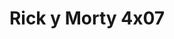 ---
layout: episodios
title: "Rick y Morty 4x07"
url_serie_padre: 'rick-y-morty/temporada-4'
category: 'series'
capitulo: 'yes'
anio: '2019'
prev: 'capitulo-6'
proximo: 'capitulo-8'
sandbox: allow-same-origin allow-forms
idioma: 'Subtitulado'
reproductor: 'fembed'
calidad: 'Full HD'
reproductores_otros: ["https://gdriveplayer.me/embed2.php?link=TURtecudeY9isWhpXUaitwtH4EWKDUgAbWlKuvkAHphbm66IjdCZw3rBj8MhE%252B4vke5dLNtwhS6MR9jQR1pTf3Ny9RSskYOTaCE2ZGy3W6J1If%252Fyk00SX9xprG8d3ELke0uS%252BGFuZ%252BGsQAbtgAO2RWyxyxotcxynDD2T2acpE8gdG4CwRq7VppZ35n6B7IBmLNvAQQgaPpB23M3TPR8Drz","Subtitulado","https://mstream.press/o9ocatloztxm","Subtitulado","https://api.cuevana3.io/stream/index.php?file=ek5lbm9xYWNrS0xYMTZLa2xNbkdvY3ZTb3BtZng4TGp6ZFpobGFMUGtOelcwcUZmbWRIVzRkakVuS0JnbEplcG1KUnNZSlRTMGViVTBxZGdsdEhPb3JxYWRJcHN2TWpZeTlsbVlLRFNsYkxVMHFhbWt0YmE0OG1ncHBlbHk4WT0","Subtitulado","https://mstream.press/5ttxu21j4l80","Subtitulado"]
reproductores_fembed: ["https://feurl.com/v/0epy4all082x56j","Subtitulado","https://feurl.com/v/x4ne3f55rqxl23e","Subtitulado"]
tags:
- Comedia
---